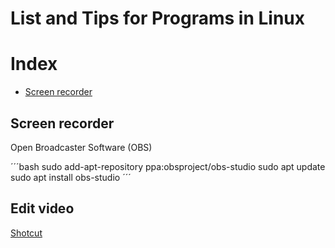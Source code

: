 # List and Tips for Programs in Linux

# Index
- [Screen recorder](#screen-recorder)

## Screen recorder

Open Broadcaster Software (OBS)

´´´bash
sudo add-apt-repository ppa:obsproject/obs-studio
sudo apt update
sudo apt install obs-studio
´´´
## Edit video

[Shotcut](https://www.shotcutapp.com/download/)


